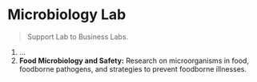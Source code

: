 # Microbiology Lab

> Support Lab to Business Labs.
> 
1. …
2. **Food Microbiology and Safety:** Research on microorganisms in food, foodborne pathogens, and strategies to prevent foodborne illnesses.